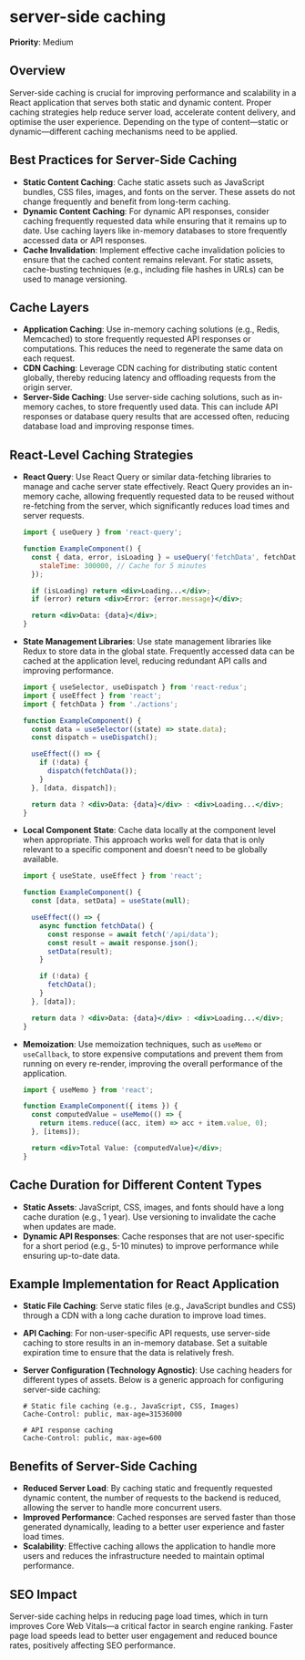 
# server-side caching

**Priority**: Medium

## Overview
Server-side caching is crucial for improving performance and scalability in a React application that serves both static and dynamic content. Proper caching strategies help reduce server load, accelerate content delivery, and optimise the user experience. Depending on the type of content—static or dynamic—different caching mechanisms need to be applied.

## Best Practices for Server-Side Caching

- **Static Content Caching**: Cache static assets such as JavaScript bundles, CSS files, images, and fonts on the server. These assets do not change frequently and benefit from long-term caching.
- **Dynamic Content Caching**: For dynamic API responses, consider caching frequently requested data while ensuring that it remains up to date. Use caching layers like in-memory databases to store frequently accessed data or API responses.
- **Cache Invalidation**: Implement effective cache invalidation policies to ensure that the cached content remains relevant. For static assets, cache-busting techniques (e.g., including file hashes in URLs) can be used to manage versioning.

## Cache Layers

- **Application Caching**: Use in-memory caching solutions (e.g., Redis, Memcached) to store frequently requested API responses or computations. This reduces the need to regenerate the same data on each request.
- **CDN Caching**: Leverage CDN caching for distributing static content globally, thereby reducing latency and offloading requests from the origin server.
- **Server-Side Caching**: Use server-side caching solutions, such as in-memory caches, to store frequently used data. This can include API responses or database query results that are accessed often, reducing database load and improving response times.

## React-Level Caching Strategies

- **React Query**: Use React Query or similar data-fetching libraries to manage and cache server state effectively. React Query provides an in-memory cache, allowing frequently requested data to be reused without re-fetching from the server, which significantly reduces load times and server requests.
  ```jsx
  import { useQuery } from 'react-query';

  function ExampleComponent() {
    const { data, error, isLoading } = useQuery('fetchData', fetchDataFunction, {
      staleTime: 300000, // Cache for 5 minutes
    });

    if (isLoading) return <div>Loading...</div>;
    if (error) return <div>Error: {error.message}</div>;

    return <div>Data: {data}</div>;
  }
  ```

- **State Management Libraries**: Use state management libraries like Redux to store data in the global state. Frequently accessed data can be cached at the application level, reducing redundant API calls and improving performance.
  ```jsx
  import { useSelector, useDispatch } from 'react-redux';
  import { useEffect } from 'react';
  import { fetchData } from './actions';

  function ExampleComponent() {
    const data = useSelector((state) => state.data);
    const dispatch = useDispatch();

    useEffect(() => {
      if (!data) {
        dispatch(fetchData());
      }
    }, [data, dispatch]);

    return data ? <div>Data: {data}</div> : <div>Loading...</div>;
  }
  ```

- **Local Component State**: Cache data locally at the component level when appropriate. This approach works well for data that is only relevant to a specific component and doesn't need to be globally available.
  ```jsx
  import { useState, useEffect } from 'react';

  function ExampleComponent() {
    const [data, setData] = useState(null);

    useEffect(() => {
      async function fetchData() {
        const response = await fetch('/api/data');
        const result = await response.json();
        setData(result);
      }

      if (!data) {
        fetchData();
      }
    }, [data]);

    return data ? <div>Data: {data}</div> : <div>Loading...</div>;
  }
  ```

- **Memoization**: Use memoization techniques, such as `useMemo` or `useCallback`, to store expensive computations and prevent them from running on every re-render, improving the overall performance of the application.
  ```jsx
  import { useMemo } from 'react';

  function ExampleComponent({ items }) {
    const computedValue = useMemo(() => {
      return items.reduce((acc, item) => acc + item.value, 0);
    }, [items]);

    return <div>Total Value: {computedValue}</div>;
  }
  ```

## Cache Duration for Different Content Types

- **Static Assets**: JavaScript, CSS, images, and fonts should have a long cache duration (e.g., 1 year). Use versioning to invalidate the cache when updates are made.
- **Dynamic API Responses**: Cache responses that are not user-specific for a short period (e.g., 5-10 minutes) to improve performance while ensuring up-to-date data.

## Example Implementation for React Application

- **Static File Caching**: Serve static files (e.g., JavaScript bundles and CSS) through a CDN with a long cache duration to improve load times.
- **API Caching**: For non-user-specific API requests, use server-side caching to store results in an in-memory database. Set a suitable expiration time to ensure that the data is relatively fresh.
- **Server Configuration (Technology Agnostic)**: Use caching headers for different types of assets. Below is a generic approach for configuring server-side caching:

  ```plaintext
  # Static file caching (e.g., JavaScript, CSS, Images)
  Cache-Control: public, max-age=31536000

  # API response caching
  Cache-Control: public, max-age=600
  ```

## Benefits of Server-Side Caching

- **Reduced Server Load**: By caching static and frequently requested dynamic content, the number of requests to the backend is reduced, allowing the server to handle more concurrent users.
- **Improved Performance**: Cached responses are served faster than those generated dynamically, leading to a better user experience and faster load times.
- **Scalability**: Effective caching allows the application to handle more users and reduces the infrastructure needed to maintain optimal performance.

## SEO Impact
Server-side caching helps in reducing page load times, which in turn improves Core Web Vitals—a critical factor in search engine ranking. Faster page load speeds lead to better user engagement and reduced bounce rates, positively affecting SEO performance.
